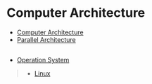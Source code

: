 # Computer Architecture

* [Computer Architecture](computer-arch.md)
* [Parallel Architecture](parallel-arch/README.md)

##
* [Operation System](os/README.md)
> * [Linux](linux/README.md)

